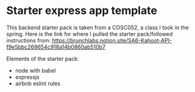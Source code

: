 # Starter express app template

This backend starter pack is taken from a COSC052, a class I took in the spring. Here is the link for where I pulled the starter pack/followed instructions from: [https://brunchlabs.notion.site/SA6-Kahoot-API-f9e5bbc269654c918a14b0860ab510b7 ](url)

Elements of the starter pack:
* node with babel
* expressjs
* airbnb eslint rules
